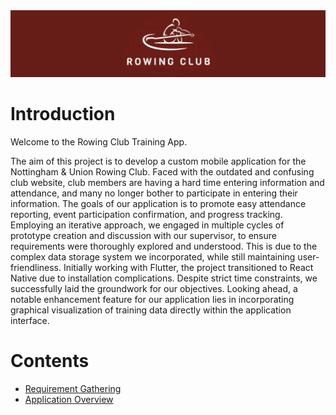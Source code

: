<img src="/imgs/banner.png">

# Introduction

Welcome to the Rowing Club Training App.

The aim of this project is to develop a custom mobile application for the Nottingham & Union Rowing Club. Faced with the outdated and confusing club website, club members are having a hard time entering information and attendance, and many no longer bother to participate in entering their information. The goals of our application is to promote easy attendance reporting, event participation confirmation, and progress tracking. Employing an iterative approach, we engaged in multiple cycles of prototype creation and discussion with our supervisor, to ensure requirements were thoroughly explored and understood. This is due to the complex data storage system we incorporated, while still maintaining user-friendliness. Initially working with Flutter, the project transitioned to React Native due to installation complications. Despite strict time constraints, we successfully laid the groundwork for our objectives. Looking ahead, a notable enhancement feature for our application lies in incorporating graphical visualization of training data directly within the application interface. 

# Contents

- [Requirement Gathering](requirement_gathering/requirementgathering.md)
- [Application Overview](docs/initialdevelopment.md)

